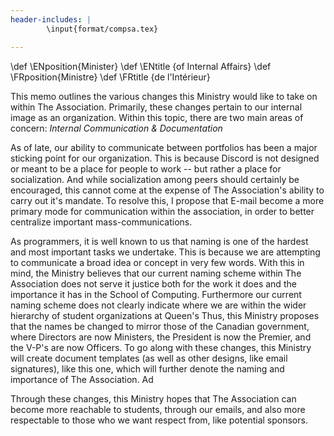 ```yaml
---
header-includes: |
        \input{format/compsa.tex}

---
```

\def \ENposition{Minister}
\def \ENtitle   {of Internal Affairs}
\def \FRposition{Ministre}
\def \FRtitle   {de l'Intérieur}

This memo outlines the various changes this Ministry would like to take on
within The Association.
Primarily, these changes pertain to our internal image as an organization.
Within this topic, there are two main areas of concern: _Internal Communication
& Documentation_

As of late, our ability to communicate between portfolios has been a major
sticking point for our organization. This is because Discord is not designed or
meant to be a place for people to work -- but rather a place for socialization.
And while socialization among peers should certainly be encouraged, this cannot
come at the expense of The Association's ability to carry out it's mandate. 
To resolve this, I propose that E-mail become a more primary mode for
communication within the association, in order to better centralize important
mass-communications.

As programmers, it is well known to us that naming is one of the hardest and
most important tasks we undertake. This is because we are attempting to
communicate a broad idea or concept in very few words. With this in mind, the
Ministry believes that our current naming scheme within The Association does
not serve it justice both for the work it does and the importance it has in the
School of Computing. Furthermore our current naming scheme does not clearly
indicate where we are within the wider hierarchy of student organizations at
Queen's
Thus, this Ministry proposes that the names be changed to mirror those of the
Canadian government, where Directors are now Ministers, the President is now
the Premier, and the V-P's are now Officers. To go along with these changes,
this Ministry will create document templates (as well as other designs, like
email signatures), like this one, which will further denote the naming and
importance of The Association. Ad


Through these changes, this Ministry hopes that The Association can become more
reachable to students, through our emails, and also more respectable to those
who we want respect from, like potential sponsors.
